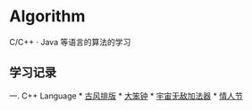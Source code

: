 # Algorithm
C/C++ · Java 等语言的算法的学习
## 学习记录
一. C++ Language
	* [古风排版](https://github.com/jiangwenchao1998/Algorithm/blob/master/C%2B%2B%20Language/%E5%8F%A4%E9%A3%8E%E6%8E%92%E7%89%88.cpp)
	* [大笨钟](https://github.com/jiangwenchao1998/Algorithm/blob/master/C%2B%2B%20Language/%E5%A4%A7%E7%AC%A8%E9%92%9F.cpp)
	* [宇宙无敌加法器](https://github.com/jiangwenchao1998/Algorithm/blob/master/C%2B%2B%20Language/%E5%AE%87%E5%AE%99%E6%97%A0%E6%95%8C%E5%8A%A0%E6%B3%95%E5%99%A8.cpp)
	* [情人节](https://github.com/jiangwenchao1998/Algorithm/blob/master/C%2B%2B%20Language/%E6%83%85%E4%BA%BA%E8%8A%82.cpp)
